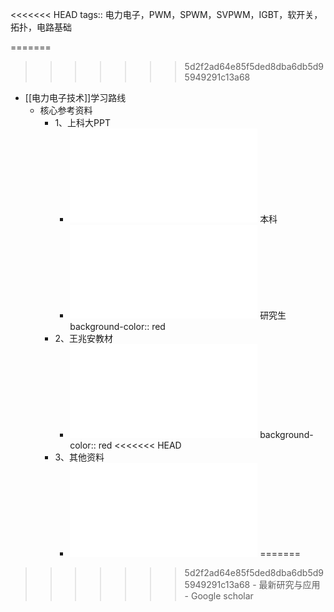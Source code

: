 <<<<<<< HEAD
tags:: 电力电子，PWM，SPWM，SVPWM，IGBT，软开关，拓扑，电路基础

=======
>>>>>>> 5d2f2ad64e85f5ded8dba6db5d95949291c13a68
- [[电力电子技术]]学习路线
	- 核心参考资料
		- 1、上科大PPT
			- ![Power_electronicsⅠ.pdf](../assets/Power_electronicsⅠ_1728742627985_0.pdf)  本科
			- ![Power_electronicsⅡ.pdf](../assets/Power_electronicsⅡ_1728742632674_0.pdf) 研究生
			  background-color:: red
		- 2、王兆安教材
			- ![电力电子技术第5版_王兆安2009_机械工业出版社.pdf](../assets/电力电子技术第5版_王兆安2009_机械工业出版社_1728742691229_0.pdf)
			  background-color:: red
<<<<<<< HEAD
		- 3、其他资料
			- ![开关变换器建模、控制及其控制器的数字实现 (程红, 王聪, 王俊).pdf](../assets/开关变换器建模、控制及其控制器的数字实现_(程红,_王聪,_王俊)_(Z-Library)_1730961374354_0.pdf)
=======
>>>>>>> 5d2f2ad64e85f5ded8dba6db5d95949291c13a68
	- 最新研究与应用
		- Google scholar